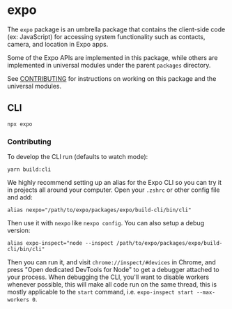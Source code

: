 # expo

The `expo` package is an umbrella package that contains the client-side code (ex: JavaScript) for accessing system functionality such as contacts, camera, and location in Expo apps.

Some of the Expo APIs are implemented in this package, while others are implemented in universal modules under the parent `packages` directory.

See [CONTRIBUTING](./CONTRIBUTING.md) for instructions on working on this package and the universal modules.

## CLI

```
npx expo
```

### Contributing

To develop the CLI run (defaults to watch mode):

```
yarn build:cli
```

We highly recommend setting up an alias for the Expo CLI so you can try it in projects all around your computer. Open your `.zshrc` or other config file and add:

```
alias nexpo="/path/to/expo/packages/expo/build-cli/bin/cli"
```

Then use it with `nexpo` like `nexpo config`. You can also setup a debug version:

```
alias expo-inspect="node --inspect /path/to/expo/packages/expo/build-cli/bin/cli"
```

Then you can run it, and visit `chrome://inspect/#devices` in Chrome, and press "Open dedicated DevTools for Node" to get a debugger attached to your process. When debugging the CLI, you'll want to disable workers whenever possible, this will make all code run on the same thread, this is mostly applicable to the `start` command, i.e. `expo-inspect start --max-workers 0`.
